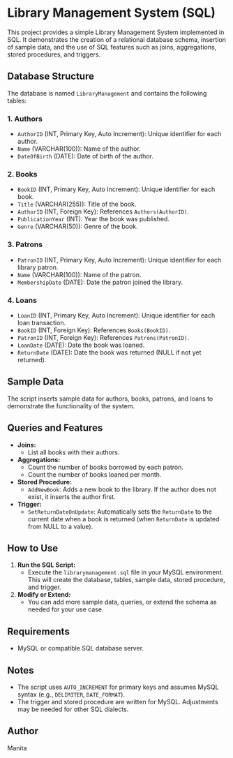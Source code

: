# Library Management System (SQL)

This project provides a simple Library Management System implemented in SQL. It demonstrates the creation of a relational database schema, insertion of sample data, and the use of SQL features such as joins, aggregations, stored procedures, and triggers.

## Database Structure

The database is named `LibraryManagement` and contains the following tables:

### 1. Authors
- `AuthorID` (INT, Primary Key, Auto Increment): Unique identifier for each author.
- `Name` (VARCHAR(100)): Name of the author.
- `DateOfBirth` (DATE): Date of birth of the author.

### 2. Books
- `BookID` (INT, Primary Key, Auto Increment): Unique identifier for each book.
- `Title` (VARCHAR(255)): Title of the book.
- `AuthorID` (INT, Foreign Key): References `Authors(AuthorID)`.
- `PublicationYear` (INT): Year the book was published.
- `Genre` (VARCHAR(50)): Genre of the book.

### 3. Patrons
- `PatronID` (INT, Primary Key, Auto Increment): Unique identifier for each library patron.
- `Name` (VARCHAR(100)): Name of the patron.
- `MembershipDate` (DATE): Date the patron joined the library.

### 4. Loans
- `LoanID` (INT, Primary Key, Auto Increment): Unique identifier for each loan transaction.
- `BookID` (INT, Foreign Key): References `Books(BookID)`.
- `PatronID` (INT, Foreign Key): References `Patrons(PatronID)`.
- `LoanDate` (DATE): Date the book was loaned.
- `ReturnDate` (DATE): Date the book was returned (NULL if not yet returned).

## Sample Data

The script inserts sample data for authors, books, patrons, and loans to demonstrate the functionality of the system.

## Queries and Features

- **Joins:**
  - List all books with their authors.
- **Aggregations:**
  - Count the number of books borrowed by each patron.
  - Count the number of books loaned per month.
- **Stored Procedure:**
  - `AddNewBook`: Adds a new book to the library. If the author does not exist, it inserts the author first.
- **Trigger:**
  - `SetReturnDateOnUpdate`: Automatically sets the `ReturnDate` to the current date when a book is returned (when `ReturnDate` is updated from NULL to a value).

## How to Use

1. **Run the SQL Script:**
   - Execute the `librarymanagement.sql` file in your MySQL environment. This will create the database, tables, sample data, stored procedure, and trigger.
2. **Modify or Extend:**
   - You can add more sample data, queries, or extend the schema as needed for your use case.

## Requirements
- MySQL or compatible SQL database server.

## Notes
- The script uses `AUTO_INCREMENT` for primary keys and assumes MySQL syntax (e.g., `DELIMITER`, `DATE_FORMAT`).
- The trigger and stored procedure are written for MySQL. Adjustments may be needed for other SQL dialects.


## Author
Manita
